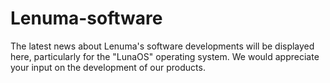 # Lenuma-software
The latest news about Lenuma's software developments will be displayed here, particularly for the "LunaOS" operating system. We would appreciate your input on the development of our products.
